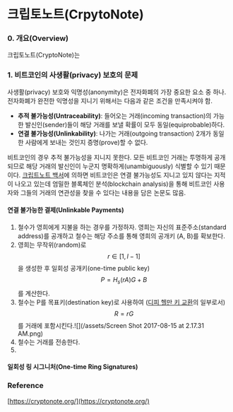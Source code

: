 # 크립토노트\(CrpytoNote\)

### 0. 개요\(Overview\)

크립토노트\(CryptoNote\)는

### 1. 비트코인의 사생활\(privacy\) 보호의 문제

사생활\(privacy\) 보호와 익명성\(anonymity\)은 전자화폐의 가장 중요한 요소 중 하나. 전자화폐가 완전한 익명성을 지니기 위해서는 다음과 같은 조건을 만족시켜야 함.

* **추적 불가능성\(Untraceability\)**: 들어오는 거래\(incoming transaction\)의 가능한 발신인\(sender\)들이 해당 거래를 보낼 확률이 모두 동일\(equiprobable\)하다.
* **연결 불가능성\(Unlinkability\)**: 나가는 거래\(outgoing transaction\) 2개가 동일한 사람에게 보내는 것인지 증명\(prove\)할 수 없다.

비트코인의 경우 추적 불가능성을 지니지 못한다. 모든 비트코인 거래는 투명하게 공개되므로 해당 거래의 발신인이 누군지 명확하게\(unambiguously\) 식별할 수 있기 때문이다. [크립트노트 백서](https://cryptonote.org/whitepaper.pdf)에 의하면 비트코인은 연결 불가능성도 지니고 있지 않다는 지적이 나오고 있는데 엄밀한 블록체인 분석\(blockchain analysis\)을 통해 비트코인 사용자와 그들의 거래의 연관성을 찾을 수 있다는 내용을 담은 논문도 많음.

#### 연결 불가능한 결제\(Unlinkable Payments\)

1. 철수가 영희에게 지불을 하는 경우를 가정하자. 영희는 자신의 표준주소\(standard address\)를 공개하고 철수는 해당 주소를 통해 영희의 공개키 \(A, B\)를 확보한다.
2. 영희는 무작위\(random\)로 $$r ∈ [1,l−1]$$을 생성한 후 일회성 공개키\(one-time public key\) $$P = H_s(rA)G+B$$를 계산한다.
3. 철수는 P를 목표키\(destination key\)로 사용하여 \([디피 헬만 키 교환](https://ko.wikipedia.org/wiki/디피-헬만_키_교환)의 일부로서\) $$R = rG$$를 거래에 포함시킨다.![](/assets/Screen Shot 2017-08-15 at 2.17.31 AM.png)
4. 철수는 거래를 전송한다.
5. 
#### 일회성 링 시그니처\(One-time Ring Signatures\)

### Reference

[https://cryptonote.org/](https://cryptonote.org/)

